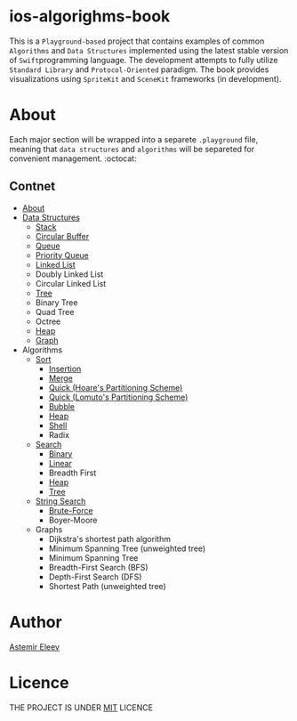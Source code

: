 # ios-algorighms-book
This is a `Playground-based` project that contains examples of common `Algorithms` and `Data Structures` implemented using the latest stable version of `Swift`programming language. The development attempts to fully utilize `Standard Library` and `Protocol-Oriented` paradigm. The book provides visualizations using `SpriteKit` and `SceneKit` frameworks (in development). 

# About 
Each major section will be wrapped into a separete `.playground` file, meaning that `data structures` and `algorithms` will be separeted for convenient management. :octocat:

## Contnet 
- [About](#about)
- [Data Structures](https://github.com/jVirus/iOS-Algo-Play-Book/tree/master/Data%20Structures.playground/Pages)
  - [Stack](https://github.com/jVirus/iOS-Algo-Play-Book/blob/master/Data%20Structures.playground/Pages/Stack.xcplaygroundpage/Contents.swift)
  - [Circular Buffer](https://github.com/jVirus/iOS-Algo-Play-Book/blob/master/Data%20Structures.playground/Pages/CircularBuffer.xcplaygroundpage/Contents.swift)
  - [Queue](https://github.com/jVirus/iOS-Algo-Play-Book/blob/master/Data%20Structures.playground/Pages/Queue.xcplaygroundpage/Contents.swift)
  - [Priority Queue](https://github.com/jVirus/ios-algorithms-book/blob/master/Data%20Structures.playground/Sources/PriorityQueue.swift)
  - [Linked List](https://github.com/jVirus/iOS-Algo-Play-Book/blob/master/Data%20Structures.playground/Pages/Linked%20List.xcplaygroundpage/Contents.swift)
  - Doubly Linked List
  - Circular Linked List
  - [Tree](https://github.com/jVirus/ios-algorithms-book/blob/master/Data%20Structures.playground/Pages/Tree.xcplaygroundpage/Contents.swift) 
  - Binary Tree
  - Quad Tree
  - Octree
  - [Heap](https://github.com/jVirus/ios-algorithms-book/blob/master/Data%20Structures.playground/Pages/Heap.xcplaygroundpage/Contents.swift) 
  - [Graph](https://github.com/jVirus/ios-algorithms-book/blob/master/Data%20Structures.playground/Pages/Graph.xcplaygroundpage/Contents.swift)
- Algorithms
  - [Sort](https://github.com/jVirus/iOS-Algo-Play-Book/tree/master/Sort.playground/Pages)
    - [Insertion](https://github.com/jVirus/iOS-Algo-Play-Book/blob/master/Sort.playground/Pages/Insertion.xcplaygroundpage/Contents.swift)
    - [Merge](https://github.com/jVirus/ios-algorithms-book/blob/master/Sort.playground/Pages/Merge.xcplaygroundpage/Contents.swift)
    - [Quick (Hoare's Partitioning Scheme)](https://github.com/jVirus/ios-algorithms-book/blob/master/Sort.playground/Pages/Quick-Hoare-Scheme.xcplaygroundpage/Contents.swift)
    - [Quick (Lomuto's Partitioning Scheme)](https://github.com/jVirus/ios-algorithms-book/blob/master/Sort.playground/Pages/Quick-Lomuto-Scheme.xcplaygroundpage/Contents.swift)
    - [Bubble](https://github.com/jVirus/ios-algorithms-book/blob/master/Sort.playground/Pages/Bubble.xcplaygroundpage/Contents.swift)
    - [Heap](https://github.com/jVirus/ios-algorithms-book/blob/master/Data%20Structures.playground/Sources/Heap.swift)
    - [Shell](https://github.com/jVirus/ios-algorithms-book/blob/master/Sort.playground/Pages/Shell.xcplaygroundpage/Contents.swift)
    - Radix
  - [Search](https://github.com/jVirus/ios-algorithms-book/tree/master/Search.playground/Pages)
    - [Binary](https://github.com/jVirus/ios-algorithms-book/blob/master/Search.playground/Pages/Binary.xcplaygroundpage/Contents.swift)
    - [Linear](https://github.com/jVirus/ios-algorithms-book/blob/master/Search.playground/Pages/Linear.xcplaygroundpage/Contents.swift)
    - Breadth First 
    - [Heap](https://github.com/jVirus/ios-algorithms-book/blob/master/Data%20Structures.playground/Pages/Heap.xcplaygroundpage/Contents.swift)
    - [Tree](https://github.com/jVirus/ios-algorithms-book/blob/master/Data%20Structures.playground/Pages/Tree.xcplaygroundpage/Contents.swift)
  - [String Search](https://github.com/jVirus/ios-algorithms-book/tree/master/String%20Search.playground)
    - [Brute-Force](https://github.com/jVirus/ios-algorithms-book/blob/master/String%20Search.playground/Contents.swift)
    - Boyer-Moore 
  - Graphs
    - Dijkstra's shortest path algorithm
    - Minimum Spanning Tree (unweighted tree)
    - Minimum Spanning Tree
    - Breadth-First Search (BFS)
    - Depth-First Search (DFS)
    - Shortest Path (unweighted tree)
    
 

#  Author 
[Astemir Eleev](https://github.com/jVirus)

# Licence 
THE PROJECT IS UNDER [MIT](https://github.com/jVirus/iOS-Algo-Play-Book/blob/master/LICENSE) LICENCE 
